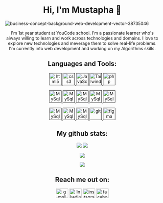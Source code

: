 <h1 align="center">Hi, I'm Mustapha 👋</h1>


![business-concept-background-web-development-vector-38735046](https://user-images.githubusercontent.com/112890579/204109719-6f169805-ac27-4bf2-96af-b5a504057850.jpg)

<p align="center">
I'm 1st year student at YouCode school. I'm a passionate learner who's always willing to learn and work across technologies and domains. I love to explore new technologies and meverage them to solve real-life problems. I'm currently into web development and working on my Algorithms skills.
</p>

<h2 align="center">Languages and Tools:</h2>

<p align="center"> 
<a href="" target="_blank"> <img src="https://user-images.githubusercontent.com/112888267/204089788-aba7a068-4a5d-4d39-bf2b-61bc274aee85.png](https://upload.wikimedia.org/wikipedia/commons/thumb/6/61/HTML5_logo_and_wordmark.svg/2048px-HTML5_logo_and_wordmark.svg.png)" alt="html5" width="40" height="40"/> </a> 
<a href="" target="_blank"> <img src="https://upload.wikimedia.org/wikipedia/commons/thumb/d/d5/CSS3_logo_and_wordmark.svg/1200px-CSS3_logo_and_wordmark.svg.png" alt="css3" width="40" height="40"/> </a> 
<a href="" target="_blank"> <img src="https://user-images.githubusercontent.com/112888267/204090263-7a9e9a6c-deea-41ef-af6c-0bb397c4aff7.png" alt="JavaScript" width="40" height="40"/> </a> 
<a href="" target="_blank"> <img src="https://user-images.githubusercontent.com/112888267/204090521-aecfb95f-937a-4e93-87cd-f356c4b96953.png" alt="Tailwind" width="40" height="40"/> </a> 
<a href="" target="_blank"> <img src="https://user-images.githubusercontent.com/112888267/204090330-309000f8-58dd-43bf-93c2-712723f69150.svg" alt="php" width="40" height="40"/> </a> </p>

<p align="center">
<a href="" target="_blank"> <img src="https://user-images.githubusercontent.com/112888267/204090398-bd9d5eb5-884b-47e1-88f5-b747478e5107.png" alt="MySql" width="40" height="40"/> </a> 
<a href="" target="_blank"> <img src="https://user-images.githubusercontent.com/112890579/204110009-f4a4ac58-94a8-4275-9961-9629920d06ae.png" alt="MySql" width="40" height="40"/> </a> 
<a href="" target="_blank"> <img src="https://user-images.githubusercontent.com/112890579/204110039-d57a7782-9a39-4e08-8bb1-4bb32c9ebb09.png" alt="MySql" width="40" height="40"/> </a> 
<a href="" target="_blank"> <img src="https://user-images.githubusercontent.com/112890579/204110069-2387c60e-f433-466d-97d4-64c70fe6316c.png" alt="MySql" width="40" height="40"/> </a> 
<a href="" target="_blank"> <img src="https://user-images.githubusercontent.com/112890579/204110095-21c3c4ba-9233-43cc-ba71-85ef3f0c8967.png" alt="MySql" width="40" height="40"/> </a> </p>

<p align="center">
<a href="" target="_blank"> <img src="https://user-images.githubusercontent.com/112890579/204110116-609be93a-6080-4785-a776-eeb2a8d94ad2.png" alt="MySql" width="40" height="40"/> </a> 
<a href="" target="_blank"> <img src="https://user-images.githubusercontent.com/112890579/204110143-8e781c23-dd8b-4c5e-abba-915e9c8fa1c4.png" alt="MySql" width="40" height="40"/> </a> 
<a href="" target="_blank"> <img src="https://user-images.githubusercontent.com/112890579/204110187-5e50ec34-f21f-410f-a66a-3a1923ebdd29.png" alt="MySql" width="40" height="40"/> </a> 
<a href="" target="_blank"> <img src="https://www.vectorlogo.zone/logos/git-scm/git-scm-icon.svg" alt="git" width="40" height="40"/> </a> <a href="" target="_blank"> <img src="https://www.vectorlogo.zone/logos/figma/figma-icon.svg" alt="figma" width="40" height="40"/> </a> </p>


<h2 align="center">My github stats:</h2>
<p align = "center">
  <img  src = "https://github-readme-stats.vercel.app/api?username=MustaphaBousilDev&show_icons=true&theme=radical&line_height=27">
  <img src = "https://github-readme-stats.vercel.app/api/top-langs/?username=MustaphaBousilDev&theme=radical">
</p>
<p align = "center">
 <img  src="https://github-readme-streak-stats.herokuapp.com/?user=MustaphaBousilDev&show_icons=true&locale=en&layout=compact&theme=radical&line_height=0" />
</p> 
<p align = "center">
 <img src="https://activity-graph.herokuapp.com/graph?username=MustaphaBousilDev&theme=redical">
</p> 

<h2 align="center">Reach me out on:</h2>
<p align="center">
<a href="mailto: bousilmustapha@gmail.com" target="blank"><img align="center" src="https://user-images.githubusercontent.com/112888267/204094054-e8990ae2-4344-4b64-a497-9221e7ba590e.svg" alt="gmail" height="30" width="40" /></a>
<a href="#" target="blank"><img align="center" src="https://user-images.githubusercontent.com/112888267/204093907-47de4088-b6ef-4232-bcc4-cd450ec76a51.svg" alt="linkedin" height="30" width="40" /></a>
<a href="#" target="blank"><img align="center" src="https://user-images.githubusercontent.com/112888267/204093570-d3bf251f-7551-4ba0-8fca-e7f3134caf6f.svg" alt="instagram" height="30" width="40" /></a>
<a href="#" target="blank"><img align="center" src="https://user-images.githubusercontent.com/112888267/204094004-60c01ea4-020a-4e47-acf6-69154ded415a.svg" alt="facebook" height="30" width="40" /></a>
</p>
